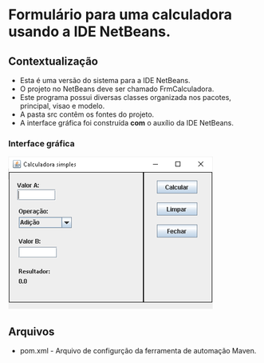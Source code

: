 # Formulário para uma calculadora usando a IDE NetBeans.

## Contextualização

 - Esta é uma versão do sistema para a IDE NetBeans.<br> 
 - O projeto no NetBeans deve ser chamado FrmCalculadora.<br>
 - Este programa possui diversas classes organizada nos pacotes, principal, visao e modelo.<br>
 - A pasta src contêm os fontes do projeto.<br>
 - A interface gráfica foi construída **com** o auxílio da IDE NetBeans.<br>

### Interface gráfica

![tela1](tela1.png)

## Arquivos

- pom.xml - Arquivo de configurção da ferramenta de automação Maven.